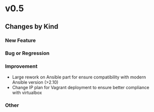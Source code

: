 # v0.5

## Changes by Kind

### New Feature

### Bug or Regression

### Improvement

- Large rework on Ansible part for ensure compatibility with modern Ansible version (>2.10)
- Change IP plan for Vagrant deployment to ensure better compliance with virtualbox

### Other
